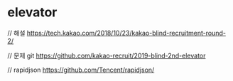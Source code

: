 # elevator

// 해설
https://tech.kakao.com/2018/10/23/kakao-blind-recruitment-round-2/

// 문제 git
https://github.com/kakao-recruit/2019-blind-2nd-elevator

// rapidjson
https://github.com/Tencent/rapidjson/
